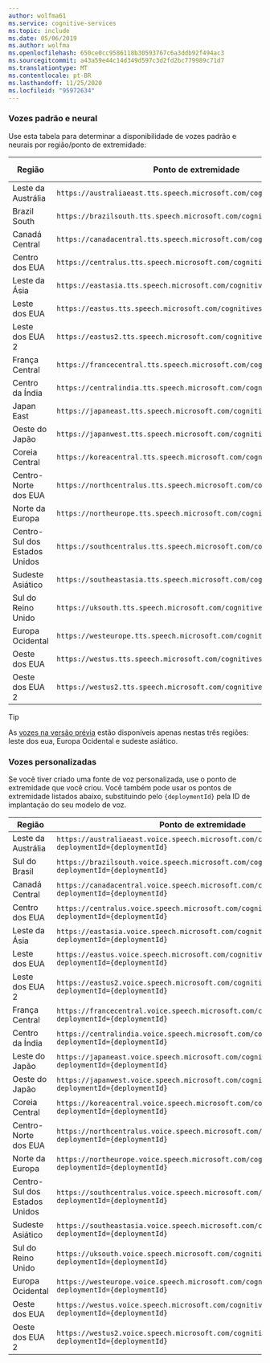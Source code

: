 ```yaml
---
author: wolfma61
ms.service: cognitive-services
ms.topic: include
ms.date: 05/06/2019
ms.author: wolfma
ms.openlocfilehash: 650ce0cc9586118b30593767c6a3ddb92f494ac3
ms.sourcegitcommit: a43a59e44c14d349d597c3d2fd2bc779989c71d7
ms.translationtype: MT
ms.contentlocale: pt-BR
ms.lasthandoff: 11/25/2020
ms.locfileid: "95972634"
---
```

### <a name="standard-and-neural-voices"></a>Vozes padrão e neural

Use esta tabela para determinar a disponibilidade de vozes padrão e neurais por região/ponto de extremidade:

| Região | Ponto de extremidade | Vozes padrão | Vozes neurais |
|--------|----------|-----------------|---------------|
| Leste da Austrália | `https://australiaeast.tts.speech.microsoft.com/cognitiveservices/v1` | Sim | Sim |
| Brazil South | `https://brazilsouth.tts.speech.microsoft.com/cognitiveservices/v1` | Sim | Não |
| Canadá Central | `https://canadacentral.tts.speech.microsoft.com/cognitiveservices/v1` | Sim | Sim |
| Centro dos EUA | `https://centralus.tts.speech.microsoft.com/cognitiveservices/v1` | Sim | Não |
| Leste da Ásia | `https://eastasia.tts.speech.microsoft.com/cognitiveservices/v1` | Sim | Não |
| Leste dos EUA | `https://eastus.tts.speech.microsoft.com/cognitiveservices/v1` | Sim | Sim |
| Leste dos EUA 2 | `https://eastus2.tts.speech.microsoft.com/cognitiveservices/v1` | Sim | Não |
| França Central | `https://francecentral.tts.speech.microsoft.com/cognitiveservices/v1` | Sim | Não |
| Centro da Índia | `https://centralindia.tts.speech.microsoft.com/cognitiveservices/v1` | Sim | Sim |
| Japan East | `https://japaneast.tts.speech.microsoft.com/cognitiveservices/v1` | Sim | Não |
| Oeste do Japão | `https://japanwest.tts.speech.microsoft.com/cognitiveservices/v1` | Sim | Não |
| Coreia Central | `https://koreacentral.tts.speech.microsoft.com/cognitiveservices/v1` | Sim | Não |
| Centro-Norte dos EUA | `https://northcentralus.tts.speech.microsoft.com/cognitiveservices/v1` | Sim | Não |
| Norte da Europa | `https://northeurope.tts.speech.microsoft.com/cognitiveservices/v1` | Sim | Não |
| Centro-Sul dos Estados Unidos | `https://southcentralus.tts.speech.microsoft.com/cognitiveservices/v1` | Sim | Sim |
| Sudeste Asiático | `https://southeastasia.tts.speech.microsoft.com/cognitiveservices/v1` | Sim | Sim |
| Sul do Reino Unido | `https://uksouth.tts.speech.microsoft.com/cognitiveservices/v1` | Sim | Sim |
| Europa Ocidental | `https://westeurope.tts.speech.microsoft.com/cognitiveservices/v1` | Sim | Sim |
| Oeste dos EUA | `https://westus.tts.speech.microsoft.com/cognitiveservices/v1` | Sim | Não |
| Oeste dos EUA 2 | `https://westus2.tts.speech.microsoft.com/cognitiveservices/v1` | Sim | Sim |

> [!TIP]
> As [vozes na versão prévia](../articles/cognitive-services/Speech-Service/language-support.md#neural-voices-in-preview) estão disponíveis apenas nestas três regiões: leste dos eua, Europa Ocidental e sudeste asiático.

### <a name="custom-voices"></a>Vozes personalizadas

Se você tiver criado uma fonte de voz personalizada, use o ponto de extremidade que você criou. Você também pode usar os pontos de extremidade listados abaixo, substituindo pelo `{deploymentId}` pela ID de implantação do seu modelo de voz.

| Região | Ponto de extremidade |
|--------|----------|
| Leste da Austrália | `https://australiaeast.voice.speech.microsoft.com/cognitiveservices/v1?deploymentId={deploymentId}` |
| Sul do Brasil | `https://brazilsouth.voice.speech.microsoft.com/cognitiveservices/v1?deploymentId={deploymentId}` |
| Canadá Central | `https://canadacentral.voice.speech.microsoft.com/cognitiveservices/v1?deploymentId={deploymentId}` |
| Centro dos EUA | `https://centralus.voice.speech.microsoft.com/cognitiveservices/v1?deploymentId={deploymentId}` |
| Leste da Ásia | `https://eastasia.voice.speech.microsoft.com/cognitiveservices/v1?deploymentId={deploymentId}` |
| Leste dos EUA | `https://eastus.voice.speech.microsoft.com/cognitiveservices/v1?deploymentId={deploymentId}` |
| Leste dos EUA 2 | `https://eastus2.voice.speech.microsoft.com/cognitiveservices/v1?deploymentId={deploymentId}` |
| França Central | `https://francecentral.voice.speech.microsoft.com/cognitiveservices/v1?deploymentId={deploymentId}` |
| Centro da Índia | `https://centralindia.voice.speech.microsoft.com/cognitiveservices/v1?deploymentId={deploymentId}` |
| Leste do Japão | `https://japaneast.voice.speech.microsoft.com/cognitiveservices/v1?deploymentId={deploymentId}` |
| Oeste do Japão | `https://japanwest.voice.speech.microsoft.com/cognitiveservices/v1?deploymentId={deploymentId}` |
| Coreia Central | `https://koreacentral.voice.speech.microsoft.com/cognitiveservices/v1?deploymentId={deploymentId}` |
| Centro-Norte dos EUA | `https://northcentralus.voice.speech.microsoft.com/cognitiveservices/v1?deploymentId={deploymentId}` |
| Norte da Europa | `https://northeurope.voice.speech.microsoft.com/cognitiveservices/v1?deploymentId={deploymentId}` |
| Centro-Sul dos Estados Unidos | `https://southcentralus.voice.speech.microsoft.com/cognitiveservices/v1?deploymentId={deploymentId}` |
| Sudeste Asiático | `https://southeastasia.voice.speech.microsoft.com/cognitiveservices/v1?deploymentId={deploymentId}` |
| Sul do Reino Unido | `https://uksouth.voice.speech.microsoft.com/cognitiveservices/v1?deploymentId={deploymentId}` |
| Europa Ocidental | `https://westeurope.voice.speech.microsoft.com/cognitiveservices/v1?deploymentId={deploymentId}` |
| Oeste dos EUA | `https://westus.voice.speech.microsoft.com/cognitiveservices/v1?deploymentId={deploymentId}` |
| Oeste dos EUA 2 | `https://westus2.voice.speech.microsoft.com/cognitiveservices/v1?deploymentId={deploymentId}` |
